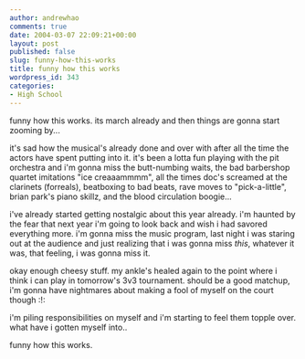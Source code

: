 ```yaml
---
author: andrewhao
comments: true
date: 2004-03-07 22:09:21+00:00
layout: post
published: false
slug: funny-how-this-works
title: funny how this works
wordpress_id: 343
categories:
- High School
---
```


funny how this works. its march already and then things are gonna start zooming by...

it's sad how the musical's already done and over with after all the time the actors have spent putting into it. it's been a lotta fun playing with the pit orchestra and i'm gonna miss the butt-numbing waits, the bad barbershop quartet imitations "ice creaaammmm", all the times doc's screamed at the clarinets (forreals), beatboxing to bad beats, rave moves to "pick-a-little", brian park's piano skillz, and the blood circulation boogie...

i've already started getting nostalgic about this year already. i'm haunted by the fear that next year i'm going to look back and wish i had savored everything more. i'm gonna miss the music program, last night i was staring out at the audience and just realizing that i was gonna miss _this_, whatever it was, that feeling, i was gonna miss it.

okay enough cheesy stuff. my ankle's healed again to the point where i think i can play in tomorrow's 3v3 tournament. should be a good matchup, i'm gonna have nightmares about making a fool of myself on the court though  :!:

i'm piling responsibilities on myself and i'm starting to feel them topple over. what have i gotten myself into..

funny how this works.

